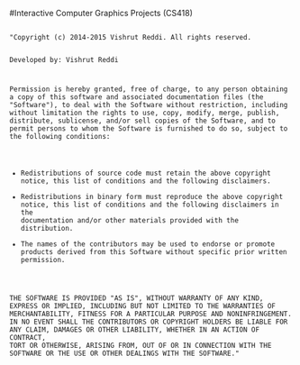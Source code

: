 #Interactive Computer Graphics Projects (CS418)

<code>
"Copyright (c) 2014-2015 Vishrut Reddi. All rights reserved.

Developed by: Vishrut Reddi

Permission is hereby granted, free of charge, to any person obtaining a 
copy of this software and associated documentation files (the "Software"), 
to deal with the Software without restriction, including without limitation 
the rights to use, copy, modify, merge, publish, distribute, sublicense, 
and/or sell copies of the Software, and to permit persons to whom the 
Software is furnished to do so, subject to the following conditions:

   - Redistributions of source code must retain the above copyright notice, 
     this list of conditions and the following disclaimers.
   - Redistributions in binary form must reproduce the above 
     copyright notice, this list of conditions and the following 
     disclaimers in the documentation and/or other materials 
     provided with the distribution.
   - The names of the contributors may be used to endorse or promote
     products derived from this Software without specific prior written permission.


THE SOFTWARE IS PROVIDED "AS IS", WITHOUT WARRANTY OF ANY KIND, EXPRESS OR IMPLIED,
INCLUDING BUT NOT LIMITED TO THE WARRANTIES OF MERCHANTABILITY, FITNESS FOR A
PARTICULAR PURPOSE AND NONINFRINGEMENT. IN NO EVENT SHALL THE CONTRIBUTORS OR
COPYRIGHT HOLDERS BE LIABLE FOR ANY CLAIM, DAMAGES OR OTHER LIABILITY, WHETHER
IN AN ACTION OF CONTRACT, TORT OR OTHERWISE, ARISING FROM, OUT OF OR IN CONNECTION
WITH THE SOFTWARE OR THE USE OR OTHER DEALINGS WITH THE SOFTWARE."
</code>

